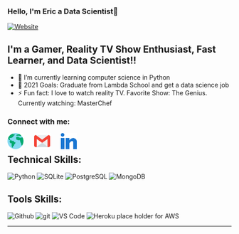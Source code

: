 ### Hello, I'm Eric a Data Scientist👋

[![Website](https://img.shields.io/website?label=portfolio&style=for-the-badge&url=https%3A%2F%2Fpersonal-portfolio-cyan.vercel.app/)](https://ericyeonpark.github.io/)

## I'm a Gamer, Reality TV Show Enthusiast, Fast Learner, and Data Scientist!!

- 🌱 I’m currently learning computer science in Python
- 🥅 2021 Goals: Graduate from Lambda School and get a data science job
- ⚡ Fun fact: I love to watch reality TV. Favorite Show: The Genius. Currently watching: MasterChef

### Connect with me:

[<img align="left" style="margin-right: 1.5rem" alt="Portfolio" width="36px" src="assets\globe.svg" />][website]

[<img align="left" style="margin-right: 1.5rem" alt="Gmail" width="36px" src="assets\gmail.svg" />][gmail]

[<img align="left" style="margin-right: 1.5rem" alt="LinkedIn" width="36px" src="assets\031-linkedin.svg" />][linkedin]

<br />

<!-- Skill Badges -->

## Technical Skills:

![Python](https://img.shields.io/badge/Python-2E3440?style=for-the-badge&logo=python)
![SQLite](https://img.shields.io/badge/SQLite-2E3440?style=for-the-badge&logo=sqlite)
![PostgreSQL](https://img.shields.io/badge/PostgreSQL-2E3440?style=for-the-badge&logo=postgresql)
![MongoDB](https://img.shields.io/badge/MongoDB-2E3440?style=for-the-badge&logo=mongodb)

## Tools Skills:

![Github](https://img.shields.io/badge/GitHub-2E3440?style=for-the-badge&logo=github)
![git](https://img.shields.io/badge/git-2E3440?style=for-the-badge&logo=git)
![VS Code](https://img.shields.io/badge/VS%20Code-2E3440?style=for-the-badge&logo=visual%20studio)
![Heroku](https://img.shields.io/badge/Heroku-2E3440?style=for-the-badge&logo=heroku)
place holder for AWS

---

[website]: https://ericyeonpark.github.io/
[gmail]: https://mail.google.com/mail/u/0/?fs=1&to=ericyeonpark@gmail.com&su=SUBJECT&body=BODY&tf=cm
[linkedin]: https://www.linkedin.com/in/ericyjpark/

<!--
**ericyeonpark/ericyeonpark** is a ✨ _special_ ✨ repository because its `README.md` (this file) appears on your GitHub profile.

Here are some ideas to get you started:

- 🔭 I’m currently working on ...
- 🌱 I’m currently learning ...
- 👯 I’m looking to collaborate on ...
- 🤔 I’m looking for help with ...
- 💬 Ask me about ...
- 📫 How to reach me: ...
- 😄 Pronouns: ...
- ⚡ Fun fact: ...
-->

